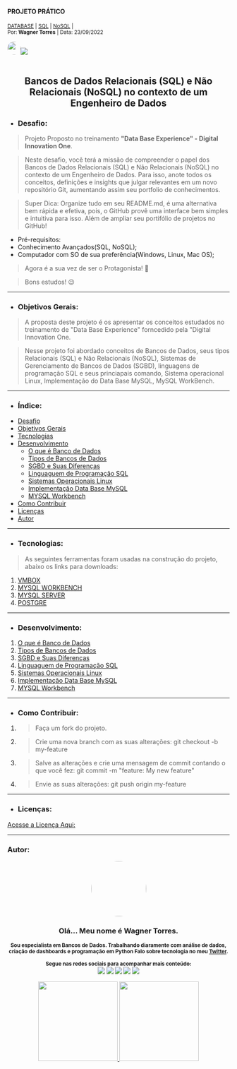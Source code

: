 #### PROJETO PRÁTICO<!--Obrigatorio-->

<SUB>[DATABASE](#) | [SQL](#) | [NoSQL](#) |<br /></SUB>
<sub>Por:<strong> Wagner Torres</strong> | Data: 23/09/2022</sub>

<img style="border-radius: 65px;" alt="" width="30" height="30" class="avatar avatar-user width-full border color-bg-default" src="https://avatars.githubusercontent.com/u/44095306?v=4">[<img src = "https://img.shields.io/badge/GitHub-100000?style=for-the-badge&logo=github&logoColor=white">](https://github.com/wstorres)
<br /><br />



<h2 align="center">Bancos de Dados Relacionais (SQL) e Não Relacionais 
(NoSQL) no contexto de um Engenheiro de Dados</h2>
<!--(Obrigatorio)-->


- ### Desafio: 
>Projeto Proposto no treinamento **"Data Base Experience" - Digital Innovation One**.

>Neste desafio, você terá a missão de compreender o papel dos Bancos de Dados Relacionais (SQL) e Não Relacionais (NoSQL) no contexto de um Engenheiro de Dados. Para isso, anote todos os conceitos, definições e insights que julgar relevantes em um novo repositório Git, aumentando assim seu portfolio de conhecimentos.

>Super Dica: Organize tudo em seu README.md, é uma alternativa bem rápida e efetiva, pois, o GitHub provê uma interface bem simples e intuitiva para isso. Além de ampliar seu portifólio de projetos no GitHub!

- Pré-requisitos:
- Conhecimento Avançados(SQL, NoSQL);
- Computador com SO de sua preferência(Windows, Linux, Mac OS);

>Agora é a sua vez de ser o Protagonista! 🤩

>Bons estudos! 😉

_______________________________

- ### Objetivos Gerais: <!--Obrigatorio-->
 
>A proposta deste projeto é os apresentar os conceitos estudados no treinamento de "Data Base Experience" forncedido pela "Digital Innovation One.

>Nesse projeto foi abordado conceitos de Bancos de Dados, seus tipos Relacionais (SQL) e Não Relacionais (NoSQL), Sistemas de Gerenciamento de Bancos de Dados (SGBD), linguagens de programação SQL e seus  princiapais comando, Sistema  operacional Linux, Implementação do Data Base MySQL, MySQL WorkBench.


_________________________________________
- ### Índice: <!--OBRIGATORIO PARA PROJETOS--> 
<!--ts-->
* [Desafio](#)
* [Objetivos Gerais](#)
* [Tecnologias](#)
* [Desenvolvimento](#)
  * [O que é Banco de Dados](./1-oque-e-bd.md)
  * [Tipos de Bancos de Dados](./2tipos-bd.md)
  * [SGBD e Suas Diferenças](./3-sgbd.md)
  * [Linguaguem de Programação SQL](./4-ling-sql.md)
  * [Sistemas Operacionais Linux](./5-inst-linux.md)
  * [Implementação Data Base MySQL](./6-criar-bd-mysql.md)
  * [MYSQL Workbench](./7-instal-workbench.md)
* [Como Contribuir](#)
* [Licenças](./license.md)
* [Autor](#)
<!--te-->


_________________________________________________

- ### Tecnologias:<!--Obrigatorio para Projetos-->
> As seguintes ferramentas foram usadas na construção do projeto, abaixo os links para downloads:

1. [VMBOX](https://www.virtualbox.org/)
2. [MYSQL WORKBENCH](https://dev.mysql.com/downloads/workbench/)
3. [MYSQL SERVER](https://dev.mysql.com/downloads/mysql/)
4. [POSTGRE](https://www.postgresql.org/download/)

_____________________________________________________________


- ### Desenvolvimento:
<!--Desenvolvimento do projeto-->
1. [O que é Banco de Dados](./1-oque-e-bd.md)
2. [Tipos de Bancos de Dados](./2tipos-bd.md)
3. [SGBD e Suas Diferenças](./3-sgbd.md)
4. [Linguaguem de Programação SQL](./4-ling-sql.md)
5. [Sistemas Operacionais Linux](./5-inst-linux.md)
6. [Implementação Data Base MySQL](./6-criar-bd-mysql.md)
7. [MYSQL Workbench](./7-instal-workbench.md)


_______________________________________


- ### Como Contribuir:

1.  > Faça um fork do projeto.
2.  > Crie uma nova branch com as suas alterações: git checkout -b my-feature
3.  > Salve as alterações e crie uma mensagem de commit contando o que você fez: git commit -m "feature: My new feature"
4.  > Envie as suas alterações: git push origin my-feature

___________________________________________

- ### Licenças:

[Acesse a Licença Aqui:](./license.md)
<!--
________________________________________________


- ### Referências  

1. >The Logo?[wagner-logo](#) for [wagner](#).
-->
_________________________________________


### Autor: 

<div align="center">
<img style="border-radius: 65px;" alt="" width="125" height="125" class="avatar avatar-user width-full border color-bg-default" src="https://avatars.githubusercontent.com/u/44095306?v=4">


### Olá... Meu nome é **Wagner Torres.**


<sub><strong>Sou especialista em Bancos de Dados. Trabalhando diaramente com análise de dados, <br>
criação de dashboards e programação em Python Falo sobre tecnologia no meu [Twitter](https://twitter.com/wagner.siltor).</strong></sub>




<sub><strong>Segue nas redes sociais para acompanhar mais conteúdo: </strong> <br>
[<img src = "https://img.shields.io/badge/GitHub-100000?style=for-the-badge&logo=github&logoColor=white">](https://github.com/wstorres)
[<img src = "https://img.shields.io/badge/Facebook-1877F2?style=for-the-badge&logo=facebook&logoColor=white">](https://www.facebook.com/wagner.torres.sp/)
[<img src="https://img.shields.io/badge/linkedin-%230077B5.svg?&style=for-the-badge&logo=linkedin&logoColor=white" />](https://www.linkedin.com/in/wagnersiltor/)
[<img src = "https://img.shields.io/badge/Twitter-1DA1F2?style=for-the-badge&logo=twitter&logoColor=white">](https://twitter.com/wagner.siltor)
[<img src = "https://img.shields.io/badge/instagram-%23E4405F.svg?&style=for-the-badge&logo=instagram&logoColor=white">](https://www.instagram.com/wagner.torres.sp/)
</sub>



<div align="center">
  <a href="https://github.com/wstorres">
  <img height="180em" src="https://github-readme-stats.vercel.app/api?username=wstorres&show_icons=true&theme=dracula&include_all_commits=true&count_private=true"/>
  <img height="180em" src="https://github-readme-stats.vercel.app/api/top-langs/?username=wstorres&layout=compact&langs_count=7&theme=dracula"/>
</div>


  <!--
<div style="display: inline_block"><br>
  <img align="center" alt="Js" height="30" width="40" src="https://raw.githubusercontent.com/devicons/devicon/master/icons/javascript/javascript-plain.svg">
  <img align="center" alt="Ts" height="30" width="40" src="https://raw.githubusercontent.com/devicons/devicon/master/icons/typescript/typescript-plain.svg">
  <img align="center" alt="React" height="30" width="40" src="https://raw.githubusercontent.com/devicons/devicon/master/icons/react/react-original.svg">
  <img align="center" alt="HTML" height="30" width="40" src="https://raw.githubusercontent.com/devicons/devicon/master/icons/html5/html5-original.svg">
  <img align="center" alt="CSS" height="30" width="40" src="https://raw.githubusercontent.com/devicons/devicon/master/icons/css3/css3-original.svg">
  <img align="center" alt="Python" height="30" width="40" src="https://raw.githubusercontent.com/devicons/devicon/master/icons/python/python-original.svg">
  <img align="center" alt="Csharp" height="30" width="40" src="https://raw.githubusercontent.com/devicons/devicon/master/icons/csharp/csharp-original.svg">
  

  <img align="right" alt="Rafa-pic" height="150" style="border-radius:50px;" src="https://media.discordapp.net/attachments/639956127056134178/890373478988013628/Publicacoes_Instagram_1_1.png?width=676&height=676">
</div>
-->
  
  ##
 